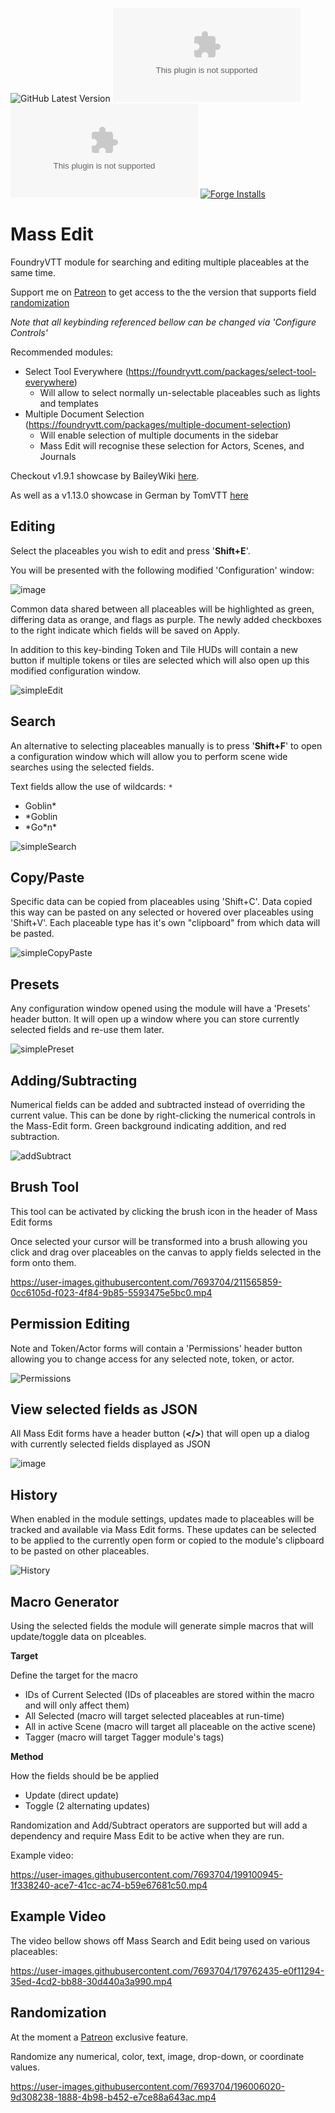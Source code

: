 ![GitHub Latest Version](https://img.shields.io/github/v/release/Aedif/multi-token-edit?sort=semver)
![GitHub Latest Release](https://img.shields.io/github/downloads/Aedif/multi-token-edit/latest/multi-token-edit.zip)
![GitHub All Releases](https://img.shields.io/github/downloads/Aedif/multi-token-edit/multi-token-edit.zip)
[![Forge Installs](https://img.shields.io/badge/dynamic/json?label=Forge%20Installs&query=package.installs&suffix=%25&url=https%3A%2F%2Fforge-vtt.com%2Fapi%2Fbazaar%2Fpackage%2Fmulti-token-edit)](https://forge-vtt.com/bazaar#package=multi-token-edit)

# Mass Edit

FoundryVTT module for searching and editing multiple placeables at the same time.

Support me on [Patreon](https://www.patreon.com/Aedif) to get access to the the version that supports field [randomization](#randomization)

_Note that all keybinding referenced bellow can be changed via 'Configure Controls'_

Recommended modules:

- Select Tool Everywhere (https://foundryvtt.com/packages/select-tool-everywhere)
  - Will allow to select normally un-selectable placeables such as lights and templates
- Multiple Document Selection (https://foundryvtt.com/packages/multiple-document-selection)
  - Will enable selection of multiple documents in the sidebar
  - Mass Edit will recognise these selection for Actors, Scenes, and Journals

Checkout v1.9.1 showcase by BaileyWiki [here](https://www.youtube.com/watch?v=_X5NHwiw0Cw).

As well as a v1.13.0 showcase in German by TomVTT [here](https://www.youtube.com/watch?v=j7gUJHveU7s)

## Editing

Select the placeables you wish to edit and press '**Shift+E**'.

You will be presented with the following modified 'Configuration' window:

![image](https://user-images.githubusercontent.com/7693704/179863478-b651523d-d669-4821-8dc4-cf17ca9c87eb.png)

Common data shared between all placeables will be highlighted as green, differing data as orange, and flags as purple. The newly added checkboxes to the right indicate which fields will be saved on Apply.

In addition to this key-binding Token and Tile HUDs will contain a new button if multiple tokens or tiles are selected which will also open up this modified configuration window.

![simpleEdit](https://user-images.githubusercontent.com/7693704/184878288-e6f9294b-f988-4a3b-9a7b-5e6769f639e4.gif)

## Search

An alternative to selecting placeables manually is to press '**Shift+F**' to open a configuration window which will allow you to perform scene wide searches using the selected fields.

Text fields allow the use of wildcards: `*`
- Goblin\*
- \*Goblin
- \*Go\*n\*

![simpleSearch](https://user-images.githubusercontent.com/7693704/184878790-ac87fb25-477c-4307-9b4d-74244aee6ac2.gif)

## Copy/Paste

Specific data can be copied from placeables using 'Shift+C'. Data copied this way can be pasted on any selected or hovered over placeables using 'Shift+V'. Each placeable type has it's own "clipboard" from which data will be pasted.

![simpleCopyPaste](https://user-images.githubusercontent.com/7693704/184879606-0674dc54-f05e-4866-b623-4b0c1e424698.gif)

## Presets

Any configuration window opened using the module will have a 'Presets' header button. It will open up a window where you can store currently selected fields and re-use them later.

![simplePreset](https://user-images.githubusercontent.com/7693704/184880356-fb816824-9624-4a2c-a673-09d9c57765c7.gif)

## Adding/Subtracting

Numerical fields can be added and subtracted instead of overriding the current value. This can be done by right-clicking the numerical controls in the Mass-Edit form. Green background indicating addition, and red subtraction.

![addSubtract](https://user-images.githubusercontent.com/7693704/191852899-a9447d21-76b3-44c5-b586-dcbe68c7a692.gif)

## Brush Tool

This tool can be activated by clicking the brush icon in the header of Mass Edit forms

Once selected your cursor will be transformed into a brush allowing you click and drag over placeables on the canvas to apply fields selected in the form onto them.

https://user-images.githubusercontent.com/7693704/211565859-0cc6105d-f023-4f84-9b85-5593475e5bc0.mp4

## Permission Editing

Note and Token/Actor forms will contain a 'Permissions' header button allowing you to change access for any selected note, token, or actor.

![Permissions](https://user-images.githubusercontent.com/7693704/192584817-7ed7b710-ad44-41f3-ab82-93a962084aa4.png)

## View selected fields as JSON

All Mass Edit forms have a header button (**</>**) that will open up a dialog with currently selected fields displayed as JSON

![image](https://user-images.githubusercontent.com/7693704/195932291-59d7e0ae-f279-4b09-9c9a-37d077ab3e35.png)

## History

When enabled in the module settings, updates made to placeables will be tracked and available via Mass Edit forms. These updates can be selected to be applied to the currently open form or copied to the module's clipboard to be pasted on other placeables.

![History](https://user-images.githubusercontent.com/7693704/197341186-503648b5-5703-4b78-b27d-0895b4b5dc76.gif)

## Macro Generator

Using the selected fields the module will generate simple macros that will update/toggle data on plceables.

**Target**

Define the target for the macro

- IDs of Current Selected (IDs of placeables are stored within the macro and will only affect them)
- All Selected (macro will target selected placeables at run-time)
- All in active Scene (macro will target all placeable on the active scene)
- Tagger (macro will target Tagger module's tags)

**Method**

How the fields should be be applied

- Update (direct update)
- Toggle (2 alternating updates)

Randomization and Add/Subtract operators are supported but will add a dependency and require Mass Edit to be active when they are run.

Example video:

https://user-images.githubusercontent.com/7693704/199100945-1f338240-ace7-41cc-ac74-b59e67681c50.mp4

## Example Video

The video bellow shows off Mass Search and Edit being used on various placeables:

https://user-images.githubusercontent.com/7693704/179762435-e0f11294-35ed-4cd2-bb88-30d440a3a990.mp4

## Randomization

At the moment a [Patreon](https://www.patreon.com/Aedif) exclusive feature.

Randomize any numerical, color, text, image, drop-down, or coordinate values.

https://user-images.githubusercontent.com/7693704/196006020-9d308238-1888-4b98-b452-e7ce88a643ac.mp4
